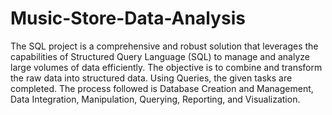# Music-Store-Data-Analysis
The SQL project is a comprehensive and robust solution that leverages the capabilities of Structured Query Language (SQL) to manage and analyze large volumes of data efficiently. The objective is to combine and transform the raw data into structured data. Using Queries, the given tasks are completed. The process followed is Database Creation and Management, Data Integration, Manipulation, Querying, Reporting, and Visualization. 
